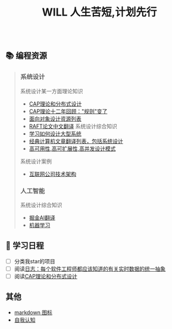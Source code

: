 <div align="center"><h1> WILL 人生苦短,计划先行</h1></div>
<br/>
<br/>

## :books: 编程资源
> ### 系统设计
> 系统设计某一方面理论知识
> - [CAP理论和分布式设计](https://mp.weixin.qq.com/s/gV7DqSgSkz_X56p2X_x_cQ)
> - [CAP理论十二年回顾："规则"变了](http://www.infoq.com/cn/articles/cap-twelve-years-later-how-the-rules-have-changed)
> - [面向对象设计资源列表](https://github.com/dbartolini/data-oriented-design)
> - [RAFT论文中文翻译](http://www.infoq.com/cn/articles/raft-paper)
> 系统设计综合知识
> - [学习如何设计大型系统](https://github.com/donnemartin/system-design-primer)
> - [经典计算机文章翻译列表，包括系统设计](https://github.com/oldratlee/translations)
> - [高可用性,高可扩展性,高并发设计模式](https://github.com/binhnguyennus/awesome-scalability)
>
> 系统设计案例
> - [互联网公司技术架构](https://github.com/davideuler/architecture.of.internet-product)
>
> ### 人工智能
> 系统设计综合知识
> - [掘金AI翻译](https://github.com/xitu/gold-miner/blob/master/AI.md)
> - [机器学习](https://github.com/apachecn/AiLearning)


## :calendar: 学习日程
- [ ] 分类我star的项目 
- [ ] 阅读[日志：每个软件工程师都应该知道的有关实时数据的统一抽象](https://github.com/oldratlee/translations/blob/master/log-what-every-software-engineer-should-know-about-real-time-datas-unifying/README.md)
- [ ] 阅读[CAP理论和分布式设计](https://mp.weixin.qq.com/s/gV7DqSgSkz_X56p2X_x_cQ)

## 其他
- [markdown 图标](https://gist.github.com/rxaviers/7360908)
- [自我认知](main.org)

